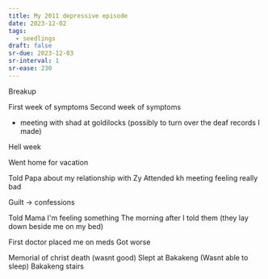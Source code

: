```yaml
---
title: My 2011 depressive episode
date: 2023-12-02
tags:
  - seedlings
draft: false
sr-due: 2023-12-03
sr-interval: 1
sr-ease: 230
---
```

Breakup

First week of symptoms
Second week of symptoms
- meeting with shad at goldilocks (possibly to turn over the deaf records I made)

Hell week

Went home for vacation

Told Papa about my relationship with Zy
Attended kh meeting feeling really bad

Guilt -> confessions

Told Mama I'm feeling something
The morning after I told them (they lay down beside me on my bed)

First doctor placed me on meds
Got worse

Memorial of christ death (wasnt good)
Slept at Bakakeng (Wasnt able to sleep)
Bakakeng stairs